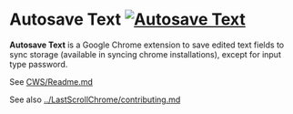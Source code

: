 Autosave Text [![Autosave Text](https://developers.google.com/chrome/web-store/images/branding/ChromeWebStore_Badge_v2_206x58.png)](https://chrome.google.com/webstore/detail/autosave-text/omgpghebcjlafeegihofjnhhmllplnie)
============

**Autosave Text** is a Google Chrome extension to save edited text fields to sync storage (available in syncing chrome installations), except for input type password.

See [CWS/Readme.md](CWS/Readme.md)

See also [../LastScrollChrome/contributing.md](../../../LastScrollChrome/blob/master/contributing.md)
